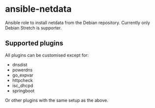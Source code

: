 # ansible-netdata
Ansible role to install netdata from the Debian repository. Currently only Debian Stretch is supporter.

## Supported plugins
All plugins can be customised except for:

* dnsdist
* powerdns
* go_expvar
* httpcheck
* isc_dhcpd
* springboot

Or other plugins with the same setup as the above.

